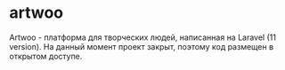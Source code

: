 # artwoo
Artwoo - платформа для творческих людей, написанная на Laravel (11 version). На данный момент проект закрыт, поэтому код размещен в открытом доступе.
